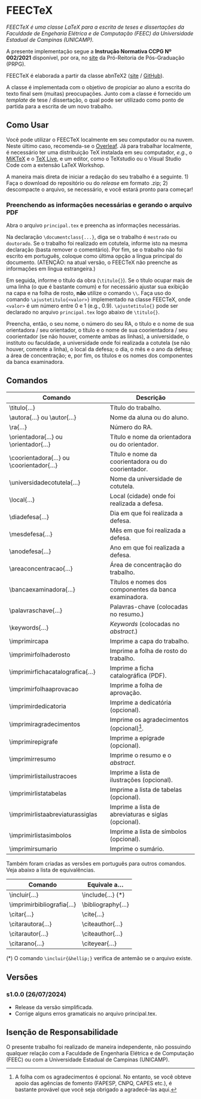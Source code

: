 # FEECTeX

_FEECTeX é uma classe LaTeX para a escrita de teses e dissertações da Faculdade de Engeharia Elétrica e de Computação (FEEC) da Universidade Estadual de Campinas (UNICAMP)._

A presente implementação segue a **Instrução Normativa CCPG Nº 002/2021** disponível, por ora, no [site](https://www.prpg.unicamp.br/documentos-e-normas/normas/instrucoes-normativas/) da Pró-Reitoria de Pós-Graduação (PRPG).

FEECTeX é elaborada a partir da classe abnTeX2 ([site](https://www.abntex.net.br) / [GitHub](https://www.github.com/abntex)).

A classe é implementada com o objetivo de propiciar ao aluno a escrita do texto final sem (muitas) preocupações. Junto com a classe é fornecido um _template_ de tese / dissertação, o qual pode ser utilizado como ponto de partida para a escrita de um novo trabalho.

## Como Usar

Você pode utilizar o FEECTeX localmente em seu computador ou na nuvem. Neste último caso, recomenda-se o [Overleaf](https://www.overleaf.com/). Já para trabalhar localmente, é necessário ter uma distribuição TeX instalada em seu computador, _e.g._, o [MiKTeX](https://miktex.org/) e o [TeX Live](https://tug.org/texlive/), e um editor, como o TeXstudio ou o Visual Studio Code com a extensão LaTeX Workshop.

A maneira mais direta de iniciar a redação do seu trabalho é a seguinte. 1) Faça o download do repositório ou do _release_ em formato .zip; 2) descompacte o arquivo, se necessário, e você estará pronto para começar!

### Preenchendo as informações necessárias e gerando o arquivo PDF

Abra o arquivo `principal.tex` e preencha as informações necessárias.

Na declaração `\documentclass{...}`, diga se o trabalho é `mestrado` ou `doutorado`. Se o trabalho foi realizado em cotutela, informe isto na mesma declaração (basta remover o comentário). Por fim, se o trabalho não foi escrito em português, coloque como última opção a língua principal do documento. (ATENÇÃO: na atual versão, o FEECTeX não preenche as informações em língua estrangeira.)

Em seguida, informe o título da obra (`\titulo{}`). Se o título ocupar mais de uma linha (o que é bastante comum) e for necessário ajustar sua exibição na capa e na folha de rosto, **não** utilize o comando `\\`. Faça uso do comando `\ajustetitulo{<valor>}` implementado na classe FEECTeX, onde `<valor>` é um número entre 0 e 1 (e.g., 0.9). `\ajustetitulo{}` pode ser declarado no arquivo `principal.tex` logo abaixo de `\titulo{}`.

Preencha, então, o seu nome, o número do seu RA, o título e o nome de sua orientadora / seu orientador, o título e o nome de sua coorientadora / seu coorientador (se não houver, comente ambas as linhas), a universidade, o instituto ou faculdade, a universidade onde foi realizada a cotutela (se não houver, comente a linha), o local da defesa; o dia, o mẽs e o ano da defesa; a área de concentração; e, por fim, os títulos e os nomes dos componentes da banca examinadora.

## Comandos

| Comando                                             | Descrição                                             |
|-----------------------------------------------------|-------------------------------------------------------|
| \titulo{&hellip;}                                   | Título do trabalho.                                   |
| \autora{&hellip;} ou \autor{&hellip;}               | Nome da aluna ou do aluno.                            |
| \ra{&hellip;}                                       | Número do RA.                                         |
| \orientadora{&hellip;} ou \orientador{&hellip;}     | Título e nome da orientadora ou do orientador.        |
| \coorientadora{&hellip;} ou \coorientador{&hellip;} | Título e nome da coorientadora ou do coorientador.    |
| \universidadecotutela{&hellip;}                     | Nome da universidade de cotutela.                     |
| \local{&hellip;}                                    | Local (cidade) onde foi realizada a defesa.           |
| \diadefesa{&hellip;}                                | Dia em que foi realizada a defesa.                    |
| \mesdefesa{&hellip;}                                | Mês em que foi realizada a defesa.                    |
| \anodefesa{&hellip;}                                | Ano em que foi realizada a defesa.                    |
| \areaconcentracao{&hellip;}                         | Área de concentração do trabalho.                     |
| \bancaexaminadora{&hellip;}                         | Títulos e nomes dos componentes da banca examinadora. |
| \palavraschave{&hellip;}                            | Palavras-chave (colocadas no resumo.)                 |
| \keywords{&hellip;}                                 | _Keywords_ (colocadas no _abstract_.)                 |
| \imprimircapa                                       | Imprime a capa do trabalho.                           |
| \imprimirfolhaderosto                               | Imprime a folha de rosto do trabalho.                 |
| \imprimirfichacatalografica{&hellip;}               | Imprime a ficha catalográfica (PDF).                  |
| \imprimirfolhaaprovacao                             | Imprime a folha de aprovação.                         |
| \imprimirdedicatoria                                | Imprime a dedicatória (opcional).                     |
| \imprimiragradecimentos                             | Imprime os agradecimentos (opcional)[^1].             |
| \imprimirepigrafe                                   | Imprime a epígrade (opcional).                        |
| \imprimirresumo                                     | Imprime o resumo e o _abstract_.                      |
| \imprimirlistailustracoes                           | Imprime a lista de ilustrações (opcional).            |
| \imprimirlistatabelas                               | Imprime a lista de tabelas (opcional).                |
| \imprimirlistaabreviaturassiglas                    | Imprime a lista de abreviaturas e siglas (opcional).  |
| \imprimirlistasimbolos                              | Imprime a lista de símbolos (opcional).               |
| \imprimirsumario                                    | Imprime o sumário.                                    |

[^1]: A folha com os agradecimentos é opcional. No entanto, se você obteve apoio das agências de fomento (FAPESP, CNPQ, CAPES etc.), é bastante provável que você seja obrigado a agradecê-las aqui.

Também foram criadas as versões em português para outros comandos. Veja abaixo a lista de equivalências.

| Comando                         | Equivale a&hellip;                         |
|---------------------------------|--------------------------------------------|
| \incluir{&hellip;}              | \include{&hellip;} (*)                     |
| \imprimirbibliografia{&hellip;} | \bibliography{&hellip;}                    |
| \citar{&hellip;}                | \cite{&hellip;}                            |
| \citarautora{&hellip;}          | \citeauthor{&hellip;}                      |
| \citarautor{&hellip;}           | \citeauthor{&hellip;}                      |
| \citarano{&hellip;}             | \citeyear{&hellip;}                        |

(*) O comando `\incluir{&hellip;}` verifica de antemão se o arquivo existe.

## Versões

### s1.0.0 (26/07/2024)

* Release da versão simplificada.
* Corrige alguns erros gramaticais no arquivo principal.tex.

## Isenção de Responsabilidade

O presente trabalho foi realizado de maneira independente, não possuindo qualquer relação com a Faculdade de Engenharia Elétrica e de Computação (FEEC) ou com a Universidade Estadual de Campinas (UNICAMP).
